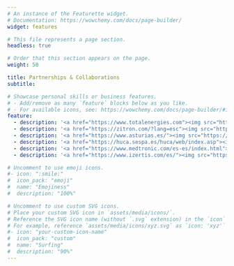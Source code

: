 ```yaml
---
# An instance of the Featurette widget.
# Documentation: https://wowchemy.com/docs/page-builder/
widget: features

# This file represents a page section.
headless: true

# Order that this section appears on the page.
weight: 50

title: Partnerships & Collaborations
subtitle:

# Showcase personal skills or business features.
# - Add/remove as many `feature` blocks below as you like.
# - For available icons, see: https://wowchemy.com/docs/page-builder/#icons
feature:
  - description: '<a href="https://www.totalenergies.com"><img src="https://4screenwebsitestorage.blob.core.windows.net/website/assets/small_4screen_total_Energies_logo_f68ebb549a.png" alt="Total Energies Logo" width="180"></a>'
  - description: '<a href="https://zitron.com/?lang=esc"><img src="https://logovtor.com/wp-content/uploads/2023/05/zitron-logo-vector-2023.png" alt="Zitrón Logo" width="250"></a>'
  - description: '<a href="https://www.asturias.es/"><img src="https://obsaludasturias.com/obsani/web/images/logo-consejeria_bn2.png" alt="Consejería Salud Logo" width="200"></a>'
  - description: '<a href="https://huca.sespa.es/huca/web/index.asp"><img src="https://www.atencionalcliente24.com/wp-content/uploads/2020/08/telefono-atencion-huca.jpg" alt="Huca Logo" width="200"></a>'
  - description: '<a href="https://www.medtronic.com/es-es/index.html"><img src="https://mcgrouplogistics.com/loginwp/wp-content/uploads/2020/08/medtronic-logo.png" alt="Medtronic Logo" width="300"></a>'
  - description: '<a href="https://www.izertis.com/es/"><img src="https://www.izertis.com/image/layout_set_logo?img_id=234136&t=1611645629212" alt="Izertis Logo" width="250"></a>'

# Uncomment to use emoji icons.
#- icon: ":smile:"
#  icon_pack: "emoji"
#  name: "Emojiness"
#  description: "100%"

# Uncomment to use custom SVG icons.
# Place your custom SVG icon in `assets/media/icons/`.
# Reference the SVG icon name (without `.svg` extension) in the `icon` field.
# For example, reference `assets/media/icons/xyz.svg` as `icon: 'xyz'`
#- icon: "your-custom-icon-name"
#  icon_pack: "custom"
#  name: "Surfing"
#  description: "90%"
---
```

